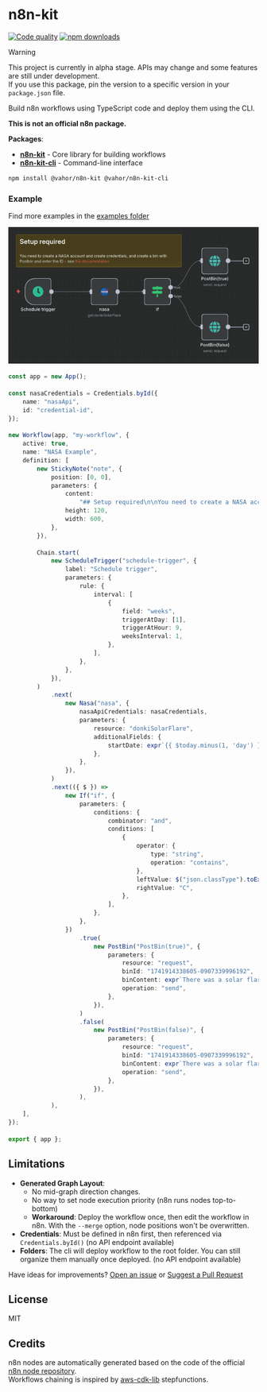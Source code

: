 # n8n-kit

[![Code quality](https://github.com/vahor/typed-es/actions/workflows/quality.yml/badge.svg)](https://github.com/vahor/n8n-kit/actions/workflows/quality.yml)
[![npm downloads](https://img.shields.io/npm/dm/%40vahor%2Fn8n-kit)](https://www.npmjs.com/package/@vahor/n8n-kit)

> [!WARNING]  
> This project is currently in alpha stage. APIs may change and some features are still under development.\
> If you use this package, pin the version to a specific version in your `package.json` file.

Build n8n workflows using TypeScript code and deploy them using the CLI.

**This is not an official n8n package.**

**Packages**:
- [**n8n-kit**](./packages/n8n-kit/README.md) - Core library for building workflows
- [**n8n-kit-cli**](./packages/n8n-cli/README.md) - Command-line interface

```sh
npm install @vahor/n8n-kit @vahor/n8n-kit-cli
```

### Example

Find more examples in the [examples folder](https://github.com/Vahor/n8n-kit/tree/main/examples)

![Example workflow](https://github.com/Vahor/n8n-kit/blob/main/examples/nasa/output.png?raw=true)

```ts
const app = new App();

const nasaCredentials = Credentials.byId({
	name: "nasaApi",
	id: "credential-id",
});

new Workflow(app, "my-workflow", {
	active: true,
	name: "NASA Example",
	definition: [
		new StickyNote("note", {
			position: [0, 0],
			parameters: {
				content:
					"## Setup required\n\nYou need to create a NASA account and create credentials, and create a bin with Postbin and enter the ID - see [the documentation](https://docs.n8n.io/try-it-out/longer-introduction/)",
				height: 120,
				width: 600,
			},
		}),

		Chain.start(
			new ScheduleTrigger("schedule-trigger", {
				label: "Schedule trigger",
				parameters: {
					rule: {
						interval: [
							{
								field: "weeks",
								triggerAtDay: [1],
								triggerAtHour: 9,
								weeksInterval: 1,
							},
						],
					},
				},
			}),
		)
			.next(
				new Nasa("nasa", {
					nasaApiCredentials: nasaCredentials,
					parameters: {
						resource: "donkiSolarFlare",
						additionalFields: {
							startDate: expr`{{ $today.minus(1, 'day') }}`,
						},
					},
				}),
			)
			.next(({ $ }) =>
				new If("if", {
					parameters: {
						conditions: {
							combinator: "and",
							conditions: [
								{
									operator: {
										type: "string",
										operation: "contains",
									},
									leftValue: $("json.classType").toExpression(),
									rightValue: "C",
								},
							],
						},
					},
				})
					.true(
						new PostBin("PostBin(true)", {
							parameters: {
								resource: "request",
								binId: "1741914338605-0907339996192",
								binContent: expr`There was a solar flare of class ${$("json.classType")}`,
								operation: "send",
							},
						}),
					)
					.false(
						new PostBin("PostBin(false)", {
							parameters: {
								resource: "request",
								binId: "1741914338605-0907339996192",
								binContent: expr`There was a solar flare of class ${$("json.classType")}`,
								operation: "send",
							},
						}),
					),
			),
	],
});

export { app };
```

## Limitations

- **Generated Graph Layout**: 
	- No mid-graph direction changes.
  - No way to set node execution priority (n8n runs nodes top-to-bottom)
  - **Workaround**: Deploy the workflow once, then edit the workflow in n8n. With the `--merge` option, node positions won't be overwritten.
- **Credentials**: Must be defined in n8n first, then referenced via `Credentials.byId()` (no API endpoint available)
- **Folders**: The cli will deploy workflow to the root folder. You can still organize them manually once deployed. (no API endpoint available)

Have ideas for improvements? [Open an issue](https://github.com/Vahor/n8n-kit/issues) or [Suggest a Pull Request](https://github.com/Vahor/n8n-kit/blob/main/CONTRIBUTING.md)

## License

MIT

## Credits

n8n nodes are automatically generated based on the code of the official [n8n node repository](https://github.com/n8n-io/n8n).\
Workflows chaining is inspired by [aws-cdk-lib](https://github.com/aws/aws-cdk/tree/main/packages/aws-cdk-lib/aws-stepfunctions) stepfunctions.
